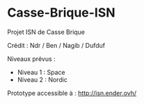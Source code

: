 # Casse-Brique-ISN

Projet ISN de Casse Brique

Crédit :
Ndr / 
Ben / 
Nagib / 
Dufduf

Niveaux prévus :
  - Niveau 1 : Space
  - Niveau 2 : Nordic

Prototype accessible à : http://isn.ender.ovh/
